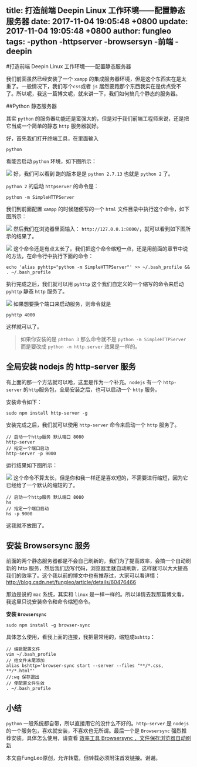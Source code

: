 title: 打造前端 Deepin Linux 工作环境——配置静态服务器
date: 2017-11-04 19:05:48 +0800
update: 2017-11-04 19:05:48 +0800
author: fungleo
tags:
    -python
    -httpserver
    -browsersyn
    -前端
    -deepin
---

#打造前端 Deepin Linux 工作环境——配置静态服务器

我们前面虽然已经安装了一个 `xampp` 的集成服务器环境，但是这个东西实在是太重了。一般情况下，我们写个`css`或者 `js` 居然要跑那个东西我实在是优点受不了。所以呢，我这一篇博文呢，就来讲一下，我们如何搞几个静态的服务器。

##Python 静态服务器

其实 `python` 的服务器功能还是蛮强大的，但是对于我们前端工程师来说，还是把它当成一个简单的静态 `http` 服务器就好。

好，首先我们打开终端工具，在里面输入

```#
python
```

看能否启动 `python` 环境，如下图所示：

![](https://raw.githubusercontent.com/fengcms/articles/master/image/76/b7f3304e6de09e4895ce9cb39eaf1c.png)
好，我们可以看到 跑的版本是是 `python 2.7.13` 也就是 `python 2` 了。

`python 2` 的启动 `httpserver` 的命令是：

```#
python -m SimpleHTTPServer
```

我们到前面配置 `xampp` 的时候随便写的一个 `html` 文件目录中执行这个命令，如下图所示：

![](https://raw.githubusercontent.com/fengcms/articles/master/image/3d/8c751e78f943336019319e27d66619.png)
然后我们在浏览器里面输入： `http://127.0.0.1:8000/`，就可以看到如下图所示的结果了。

![](https://raw.githubusercontent.com/fengcms/articles/master/image/c8/a506e9ce9d2f2cb39bf1bcd3528179.png)
这个命令还是有点太长了。我们把这个命令缩短一点，还是用前面的章节中说的方法，在命令行中执行下面的命令：

```#
echo 'alias pyhttp="python -m SimpleHTTPServer"' >> ~/.bash_profile && . ~/.bash_profile
```

执行完成之后，我们就可以用 `pyhttp` 这个我们自定义的一个缩写的命令来启动 `pyhttp` 静态 `http` 服务了。

![](https://raw.githubusercontent.com/fengcms/articles/master/image/da/22628dea7af8fcd4d5580df40a8afb.png)
如果想要换个端口来启动服务，则命令就是

```#
pyhttp 4000
```

这样就可以了。

> 如果你安装的是 `phthon 3` 那么命令就不是 `python -m SimpleHTTPServer` 而是要改成 `python -m http.server` 效果是一样的。

## 全局安装 nodejs 的 http-server 服务

有上面的那一个方法就可以哈，这里是作为一个补充。`nodejs` 有一个 `http-server` 的`http`服务包，全局安装之后，也可以启动一个 `http` 服务。

安装命令如下：

```#
sudo npm install http-server -g
```

安装完成之后，我们就可以使用 `http-server` 命令来启动一个 `http` 服务了。

```#
// 启动一个http服务 默认端口 8080
http-server
// 指定一个端口启动
http-server -p 9000
```

运行结果如下图所示：

![](https://raw.githubusercontent.com/fengcms/articles/master/image/f4/0b55e168a3adfa2208625a4fc99bd5.png)
这个命令不算太长，但是你和我一样还是喜欢短的，不需要进行缩短，因为它已经给了一个默认的缩短的了。

```#
// 启动一个http服务 默认端口 8080
hs
// 指定一个端口启动
hs -p 9000
```

这我就不放图了。

## 安装 Browsersync 服务

前面的两个静态服务器都是不会自己刷新的，我们为了提高效率，会搞一个自动刷新的 http 服务，然后我们边写代码，浏览器里就自动刷新，这样就可以大大提高我们的效率了。这个我以前的博文中也有推荐过，大家可以看详情：http://blog.csdn.net/fungleo/article/details/60476466

那边是说的 `mac` 系统，其实和 `linux` 是一样一样的。所以详情去我那篇博文看，我这里只说安装命令和命令缩短命令。

**安装 `Browsersync`**

```#
sudo npm install -g browser-sync
```

具体怎么使用，看我上面的连接，我把最常用的，缩短成`bshttp`：

```#
// 编辑配置文件
vim ~/.bash_profile
// 给文件末尾添加
alias bshttp='browser-sync start --server --files "**/*.css, **/*.html"'
//:wq 保存退出
// 使配置文件生效
. ~/.bash_profile
```

## 小结

`python` 一般系统都自带，所以直接用它的没什么不好的。`http-server` 是 `nodejs` 的一个服务包，喜欢就安装，不喜欢也无所谓。最后一个是 `Browsersync` 强烈推荐安装。具体怎么使用，请查看 [效率工具 Browsersync ，文件保存浏览器自动刷新](http://blog.csdn.net/fungleo/article/details/60476466)

本文由FungLeo原创，允许转载，但转载必须附注首发链接。谢谢。